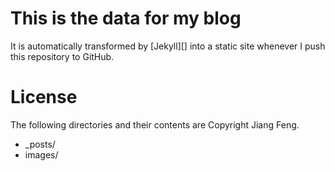This is the data for my blog
============================
It is automatically transformed by [Jekyll][] into a static site whenever I
push this repository to GitHub.

License
=======
The following directories and their contents are Copyright Jiang Feng.
* _posts/
* images/
